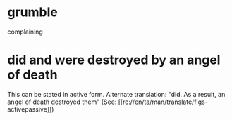 # grumble

complaining

# did and were destroyed by an angel of death

This can be stated in active form. Alternate translation: "did. As a result, an angel of death destroyed them" (See: [[rc://en/ta/man/translate/figs-activepassive]])

